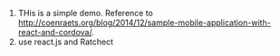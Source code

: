 1. THis is a simple demo. Reference to http://coenraets.org/blog/2014/12/sample-mobile-application-with-react-and-cordova/.
2. use react.js and Ratchect

